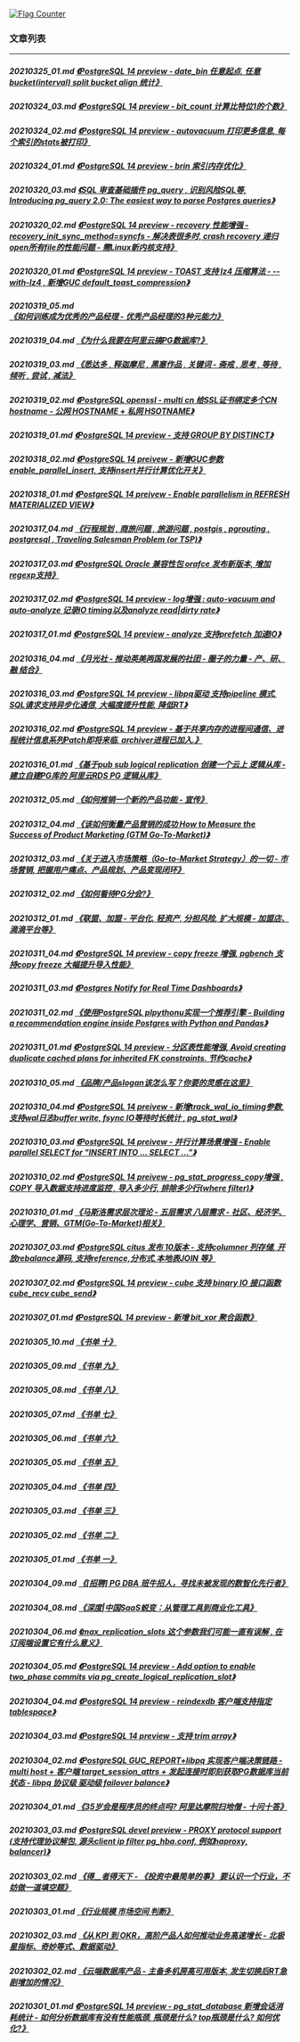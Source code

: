 <a rel="nofollow" href="http://info.flagcounter.com/h9V1"  ><img src="http://s03.flagcounter.com/count/h9V1/bg_FFFFFF/txt_000000/border_CCCCCC/columns_2/maxflags_12/viewers_0/labels_0/pageviews_0/flags_0/"  alt="Flag Counter"  border="0"  ></a>  
  
### 文章列表  
----  
##### 20210325_01.md   [《PostgreSQL 14 preview - date_bin 任意起点, 任意bucket(interval) split bucket align 统计》](20210325_01.md)  
##### 20210324_03.md   [《PostgreSQL 14 preview - bit_count 计算比特位1的个数》](20210324_03.md)  
##### 20210324_02.md   [《PostgreSQL 14 preview - autovacuum 打印更多信息, 每个索引的stats被打印》](20210324_02.md)  
##### 20210324_01.md   [《PostgreSQL 14 preview - brin 索引内存优化》](20210324_01.md)  
##### 20210320_03.md   [《SQL 审查基础插件 pg_query , 识别风险SQL等, Introducing pg_query 2.0: The easiest way to parse Postgres queries》](20210320_03.md)  
##### 20210320_02.md   [《PostgreSQL 14 preview - recovery 性能增强 - recovery_init_sync_method=syncfs - 解决表很多时, crash recovery 递归open所有file的性能问题 - 需Linux新内核支持》](20210320_02.md)  
##### 20210320_01.md   [《PostgreSQL 14 preview - TOAST 支持 lz4 压缩算法 - --with-lz4 , 新增GUC default_toast_compression》](20210320_01.md)  
##### 20210319_05.md   [《如何训练成为优秀的产品经理 - 优秀产品经理的3种元能力》](20210319_05.md)  
##### 20210319_04.md   [《为什么我要在阿里云搞PG数据库?》](20210319_04.md)  
##### 20210319_03.md   [《悉达多 , 释迦摩尼 , 黑塞作品 , 关键词 - 斋戒 , 思考 , 等待 , 倾听 , 尝试 , 减法》](20210319_03.md)  
##### 20210319_02.md   [《PostgreSQL openssl - multi cn 给SSL证书绑定多个CN hostname - 公网 HOSTNAME + 私网 HSOTNAME》](20210319_02.md)  
##### 20210319_01.md   [《PostgreSQL 14 preview - 支持 GROUP BY DISTINCT》](20210319_01.md)  
##### 20210318_02.md   [《PostgreSQL 14 preivew - 新增GUC参数enable_parallel_insert, 支持insert并行计算优化开关》](20210318_02.md)  
##### 20210318_01.md   [《PostgreSQL 14 preivew - Enable parallelism in REFRESH MATERIALIZED VIEW》](20210318_01.md)  
##### 20210317_04.md   [《行程规划 , 商旅问题 , 旅游问题 , postgis , pgrouting , postgresql , Traveling Salesman Problem (or TSP)》](20210317_04.md)  
##### 20210317_03.md   [《PostgreSQL Oracle 兼容性包 orafce 发布新版本, 增加regexp支持》](20210317_03.md)  
##### 20210317_02.md   [《PostgreSQL 14 preview - log增强 : auto-vacuum and auto-analyze 记录IO timing以及analyze read|dirty rate》](20210317_02.md)  
##### 20210317_01.md   [《PostgreSQL 14 preview - analyze 支持prefetch 加速IO》](20210317_01.md)  
##### 20210316_04.md   [《月光社 - 推动英美两国发展的社团 - 圈子的力量 - 产、研、融 结合》](20210316_04.md)  
##### 20210316_03.md   [《PostgreSQL 14 preview - libpq驱动 支持pipeline 模式, SQL请求支持异步化通信, 大幅度提升性能, 降低RT》](20210316_03.md)  
##### 20210316_02.md   [《PostgreSQL 14 preview - 基于共享内存的进程间通信、进程统计信息系列Patch即将来临, archiver进程已加入.》](20210316_02.md)  
##### 20210316_01.md   [《基于pub sub logical replication 创建一个云上 逻辑从库 - 建立自建PG库的 阿里云RDS PG 逻辑从库》](20210316_01.md)  
##### 20210312_05.md   [《如何推销一个新的产品功能 - 宣传》](20210312_05.md)  
##### 20210312_04.md   [《该如何衡量产品营销的成功 How to Measure the Success of Product Marketing (GTM Go-To-Market)》](20210312_04.md)  
##### 20210312_03.md   [《关于进入市场策略（Go-to-Market Strategy）的一切 - 市场营销, 把握用户痛点、产品规划、产品变现闭环》](20210312_03.md)  
##### 20210312_02.md   [《如何看待PG分会?》](20210312_02.md)  
##### 20210312_01.md   [《联盟、加盟 - 平台化, 轻资产, 分担风险, 扩大规模 - 加盟店、滴滴平台等》](20210312_01.md)  
##### 20210311_04.md   [《PostgreSQL 14 preview - copy freeze 增强, pgbench 支持copy freeze 大幅提升导入性能》](20210311_04.md)  
##### 20210311_03.md   [《Postgres Notify for Real Time Dashboards》](20210311_03.md)  
##### 20210311_02.md   [《使用PostgreSQL plpythonu实现一个推荐引擎 - Building a recommendation engine inside Postgres with Python and Pandas》](20210311_02.md)  
##### 20210311_01.md   [《PostgreSQL 14 preview - 分区表性能增强, Avoid creating duplicate cached plans for inherited FK constraints. 节约cache》](20210311_01.md)  
##### 20210310_05.md   [《品牌/产品slogan该怎么写？你要的灵感在这里》](20210310_05.md)  
##### 20210310_04.md   [《PostgreSQL 14 preivew - 新增track_wal_io_timing参数, 支持wal日志buffer write, fsync IO等待时长统计 , pg_stat_wal》](20210310_04.md)  
##### 20210310_03.md   [《PostgreSQL 14 preivew - 并行计算场景增强 - Enable parallel SELECT for "INSERT INTO ... SELECT ..."》](20210310_03.md)  
##### 20210310_02.md   [《PostgreSQL 14 preivew - pg_stat_progress_copy增强 , COPY 导入数据支持进度监控 , 导入多少行, 排除多少行(where filter)》](20210310_02.md)  
##### 20210310_01.md   [《马斯洛需求层次理论 - 五层需求 八层需求 - 社区、经济学、心理学、营销、GTM(Go-To-Market)相关》](20210310_01.md)  
##### 20210307_03.md   [《PostgreSQL citus 发布 10版本 - 支持columner 列存储, 开放rebalance源码, 支持reference,分布式,本地表JOIN 等》](20210307_03.md)  
##### 20210307_02.md   [《PostgreSQL 14 preview - cube 支持 binary IO 接口函数 cube_recv cube_send》](20210307_02.md)  
##### 20210307_01.md   [《PostgreSQL 14 preview - 新增 bit_xor 聚合函数》](20210307_01.md)  
##### 20210305_10.md   [《书单 十》](20210305_10.md)  
##### 20210305_09.md   [《书单 九》](20210305_09.md)  
##### 20210305_08.md   [《书单 八》](20210305_08.md)  
##### 20210305_07.md   [《书单 七》](20210305_07.md)  
##### 20210305_06.md   [《书单 六》](20210305_06.md)  
##### 20210305_05.md   [《书单 五》](20210305_05.md)  
##### 20210305_04.md   [《书单 四》](20210305_04.md)  
##### 20210305_03.md   [《书单 三》](20210305_03.md)  
##### 20210305_02.md   [《书单 二》](20210305_02.md)  
##### 20210305_01.md   [《书单 一》](20210305_01.md)  
##### 20210304_09.md   [《[招聘] PG DBA 班牛招人，寻找未被发现的数智化先行者》](20210304_09.md)  
##### 20210304_08.md   [《深度|中国SaaS蜕变：从管理工具到商业化工具》](20210304_08.md)  
##### 20210304_06.md   [《max_replication_slots 这个参数我们可能一直有误解 , 在订阅端设置它有什么意义》](20210304_06.md)  
##### 20210304_05.md   [《PostgreSQL 14 preview - Add option to enable two_phase commits via pg_create_logical_replication_slot》](20210304_05.md)  
##### 20210304_04.md   [《PostgreSQL 14 preview - reindexdb 客户端支持指定tablespace》](20210304_04.md)  
##### 20210304_03.md   [《PostgreSQL 14 preview - 支持 trim array》](20210304_03.md)  
##### 20210304_02.md   [《PostgreSQL GUC_REPORT+libpq 实现客户端决策链路 - multi host + 客户端 target_session_attrs + 发起连接时即刻获取PG数据库当前状态 - libpq 协议级 驱动级 failover balance》](20210304_02.md)  
##### 20210304_01.md   [《35岁会是程序员的终点吗? 阿里达摩院扫地僧 - 十问十答》](20210304_01.md)  
##### 20210303_03.md   [《PostgreSQL devel preview - PROXY protocol support (支持代理协议解包, 源头client ip filter pg_hba.conf, 例如haproxy, balancer)》](20210303_03.md)  
##### 20210303_02.md   [《得__者得天下 - 《投资中最简单的事》 要认识一个行业，不妨做一道填空题》](20210303_02.md)  
##### 20210303_01.md   [《行业规模 市场空间 判断》](20210303_01.md)  
##### 20210302_03.md   [《从 KPI 到 OKR，高阶产品人如何推动业务高速增长 - 北极星指标、奇妙等式、数据驱动》](20210302_03.md)  
##### 20210302_02.md   [《云端数据库产品 - 主备多机房高可用版本, 发生切换后RT急剧增加的情况》](20210302_02.md)  
##### 20210301_01.md   [《PostgreSQL 14 preview - pg_stat_database 新增会话消耗统计 - 如何分析数据库有没有性能瓶颈, 瓶颈是什么? top瓶颈是什么? 如何优化?》](20210301_01.md)  
